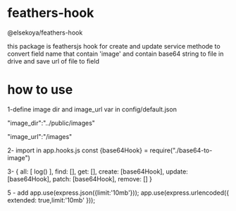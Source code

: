 # feathers-hook
@elsekoya/feathers-hook 

this package is feathersjs hook for create and update service methode to convert field name that contain 'image' and contain base64 string to file in drive and save url of file to field

# how to use

1-define image dir and image_url var in  config/default.json

"image_dir":"../public/images"

"image_url":"/images"

2- import in app.hooks.js
const {base64Hook} = require("./base64-to-image")


3- 
{
    all: [ log() ],
    find: [],
    get: [],
    create: [base64Hook],
    update: [base64Hook],
    patch: [base64Hook],
    remove: []
  }

5 - add
app.use(express.json({limit:'10mb'}));
app.use(express.urlencoded({ extended: true,limit:'10mb' }));
